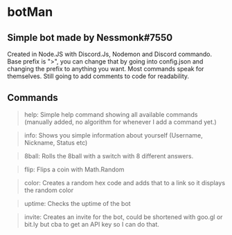 # botMan

## Simple bot made by Nessmonk#7550
Created in Node.JS with Discord.Js, Nodemon and Discord commando.
Base prefix is ">", you can change that by going into config.json and changing the prefix to anything you want.
Most commands speak for themselves. Still going to add comments to code for readability.

## Commands

>help: Simple help command showing all available commands (manually added, no algorithm for whenever I add a command yet.)

>info: Shows you simple information about yourself (Username, Nickname, Status etc)

>8ball: Rolls the 8ball with a switch with 8 different answers.

>flip: Flips a coin with Math.Random 

>color: Creates a random hex code and adds that to a link so it displays the random color

>uptime: Checks the uptime of the bot

>invite: Creates an invite for the bot, could be shortened with goo.gl or bit.ly but cba to get an API key so I can do that.

